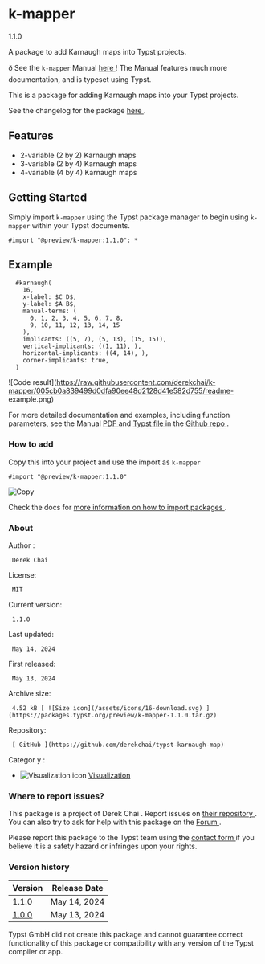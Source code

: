 #  k-mapper

1.1.0

A package to add Karnaugh maps into Typst projects.

ð See the ` k-mapper ` Manual [ here
](https://github.com/derekchai/k-mapper/blob/1f334d9e0f02cc656c01835302474bf728db9f80/manual.pdf)
! The Manual features much more documentation, and is typeset using Typst.

This is a package for adding Karnaugh maps into your Typst projects.

See the changelog for the package [ here
](https://github.com/derekchai/k-mapper/blob/698e8554ce67e3a61dd30319ab8f712a6a6b8daa/changelog.md)
.

##  Features

  * 2-variable (2 by 2) Karnaugh maps 
  * 3-variable (2 by 4) Karnaugh maps 
  * 4-variable (4 by 4) Karnaugh maps 

##  Getting Started

Simply import ` k-mapper ` using the Typst package manager to begin using `
k-mapper ` within your Typst documents.

    
    
    #import "@preview/k-mapper:1.1.0": *
    

##  Example

    
    
      #karnaugh(
        16,
        x-label: $C D$,
        y-label: $A B$,
        manual-terms: (
          0, 1, 2, 3, 4, 5, 6, 7, 8, 
          9, 10, 11, 12, 13, 14, 15
        ),
        implicants: ((5, 7), (5, 13), (15, 15)),
        vertical-implicants: ((1, 11), ),
        horizontal-implicants: ((4, 14), ),
        corner-implicants: true,
      )
    

![Code
result](https://raw.githubusercontent.com/derekchai/k-mapper/005cb0a839499d0dfa90ee48d2128d41e582d755/readme-
example.png)

For more detailed documentation and examples, including function parameters,
see the Manual [ PDF
](https://github.com/derekchai/k-mapper/blob/1f334d9e0f02cc656c01835302474bf728db9f80/manual.pdf)
and [ Typst file
](https://github.com/derekchai/k-mapper/blob/1f334d9e0f02cc656c01835302474bf728db9f80/manual.typ)
in the [ Github repo ](https://github.com/derekchai/typst-karnaugh-map) .

###  How to add

Copy this into your project and use the import as  ` k-mapper `

    
    
    #import "@preview/k-mapper:1.1.0"

![Copy](/assets/icons/16-copy.svg)

Check the docs for  [ more information on how to import packages
](https://typst.app/docs/reference/scripting/#packages) .

###  About

Author  :

     Derek Chai 
License:

     MIT 
Current version:

     1.1.0 
Last updated:

     May 14, 2024 
First released:

     May 13, 2024 
Archive size:

     4.52 kB [ ![Size icon](/assets/icons/16-download.svg) ](https://packages.typst.org/preview/k-mapper-1.1.0.tar.gz)
Repository:

     [ GitHub ](https://github.com/derekchai/typst-karnaugh-map)
Categor  y  :

    

  * ![Visualization icon](/assets/icons/16-chart.svg) [ Visualization ](https://typst.app/universe/search/?category=visualization)

###  Where to report issues?

This  package  is a project of  Derek Chai  .  Report issues on  [ their
repository ](https://github.com/derekchai/typst-karnaugh-map) .  You can also
try to ask for help with this  package  on the  [ Forum
](https://forum.typst.app) .

Please report this  package  to the Typst team using the  [ contact form
](https://typst.app/contact) if you believe it is a safety hazard or infringes
upon your rights.

###  Version history

Version  |  Release Date   
---|---  
1.1.0  |  May 14, 2024   
[ 1.0.0 ](https://typst.app/universe/package/k-mapper/1.0.0/) |  May 13, 2024   
  
Typst GmbH did not create this  package  and cannot guarantee correct
functionality of this  package  or compatibility with any version of the Typst
compiler or app.

